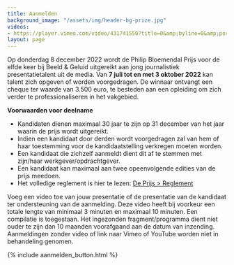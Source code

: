 ```yaml
---
title: Aanmelden
background_image: "/assets/img/header-bg-prize.jpg"
videos:
- https://player.vimeo.com/video/431741550?title=0&amp;byline=0&amp;portrait=0
layout: page
---
```


Op donderdag 8 december 2022 wordt de Philip Bloemendal Prijs voor de elfde keer bij Beeld & Geluid uitgereikt aan jong journalistiek presentatietalent uit de media. Van **7 juli tot en met 3 oktober 2022** kan talent zich opgeven of worden voorgedragen. De winnaar ontvangt een cheque ter waarde van 3.500 euro, te besteden aan een opleiding om zich verder te professionaliseren in het vakgebied.

**Voorwaarden voor deelname**
* Kandidaten dienen maximaal 30 jaar te zijn op 31 december van het jaar waarin de prijs wordt uitgereikt.
* Indien een kandidaat door derden wordt voorgedragen zal van hem of haar toestemming voor de kandidaatstelling verkregen moeten worden.
* Een kandidaat die zichzelf aanmeldt dient dit af te stemmen met zijn/haar werkgever/opdrachtgever.
* Een kandidaat kan maximaal aan twee opeenvolgende edities van de prijs meedoen.
* Het volledige reglement is hier te lezen: [De Prijs > Reglement](/de-prijs#reglement)

Voeg een video toe van jouw presentatie of de presentatie van de kandidaat ter ondersteuning van de aanmelding. Deze video heeft bij voorkeur een totale lengte van minimaal 3 minuten en maximaal 10 minuten. Een compilatie is toegestaan. Het ingezonden fragment/programma dient niet ouder te zijn dan 10 maanden voorafgaand aan de datum van inzending. Aanmeldingen zonder video of link naar Vimeo of YouTube worden niet in behandeling genomen.

{% include aanmelden_button.html %}
